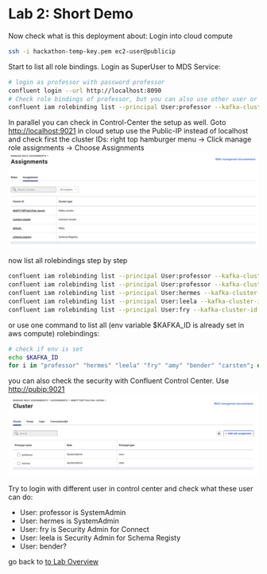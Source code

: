 # Lab 2: Short Demo
Now check what is this deployment about:
Login into cloud compute
```bash
ssh -i hackathon-temp-key.pem ec2-user@publicip
```
Start to list all role bindings. Login as SuperUser to MDS Service: 
```bash
# login as professor with password professor
confluent login --url http://localhost:8090
# Check role bindings of professor, but you can also use other user or groups
confluent iam rolebinding list --principal User:professor --kafka-cluster-id $KAFKA_ID
```
In parallel you can check in Control-Center the setup as well. Goto [http://localhost:9021](http://localhost:9021) in cloud setup use the Public-IP instead of localhost and check first the cluster IDs: right top hamburger menu -> Click manage role assignments -> Choose Assignments
![Cluster-IDs in C3](images/c3_clusterids.png)

now list all rolebindings step by step
```bash
confluent iam rolebinding list --principal User:professor --kafka-cluster-id $KAFKA_ID 
confluent iam rolebinding list --principal User:professor --kafka-cluster-id $KAFKA_ID --ksql-cluster-id default_
confluent iam rolebinding list --principal User:hermes --kafka-cluster-id $KAFKA_ID
confluent iam rolebinding list --principal User:leela --kafka-cluster-id $KAFKA_ID --schema-registry-cluster-id schema-registry
confluent iam rolebinding list --principal User:fry --kafka-cluster-id $KAFKA_ID --connect-cluster-id connect-cluster
```
or use one command to list all (env variable $KAFKA_ID is already set in aws compute) rolebindings:
```bash
# check if env is set
echo $KAFKA_ID
for i in "professor" "hermes" "leela" "fry" "amy" "bender" "carsten"; do echo "confluent iam rolebinding list --principal User:${i} --kafka-cluster-id ${KAFKA_ID}"; confluent iam rolebinding list --principal User:${i} --kafka-cluster-id ${KAFKA_ID}; done
```
you can also check the security with Confluent Control Center. Use [http://pubip:9021](http://pubip:9021)
![Control Center](images/c3_rbac_setup.png)

Try to login with different user in control center and check what these user can do:
* User: professor is SystemAdmin
* User: hermes is SystemAdmin
* User: fry is Security Admin for Connect
* User: leela is Security Admin for Schema Registy
* User: bender? 

go back to [to Lab Overview](https://github.com/ora0600/confluent-rbac-hands-on#hands-on-agenda-and-labs)